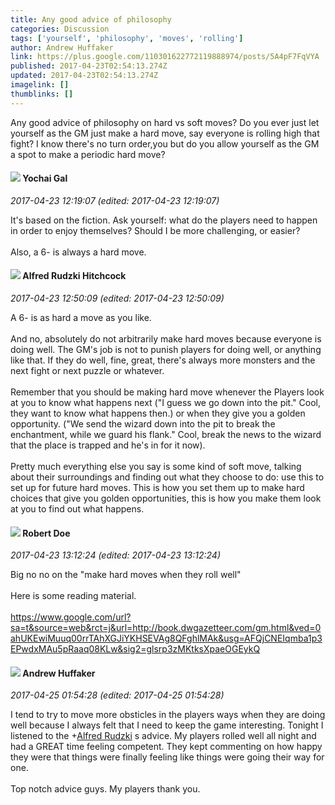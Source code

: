 ```yaml
---
title: Any good advice of philosophy
categories: Discussion
tags: ['yourself', 'philosophy', 'moves', 'rolling']
author: Andrew Huffaker
link: https://plus.google.com/110301622772119888974/posts/5A4pF7FqVYA
published: 2017-04-23T02:54:13.274Z
updated: 2017-04-23T02:54:13.274Z
imagelink: []
thumblinks: []
---
```


Any good advice of philosophy on hard vs soft moves? Do you ever just let yourself as the GM just make a hard move, say everyone is rolling high that fight? I know there&#39;s no turn order,you but do you allow yourself as the GM a spot to make a periodic hard move?
<div id='comment z12jz5xa4srtxdv0s22yjhfo3pvvehdgr04'>
  <h4><img src='{{site.baseurl}}//images/avatars/116013665970125878211_photo.jpg'> Yochai Gal</h4>
      <p><cite>2017-04-23 12:19:07 (edited: 2017-04-23 12:19:07)</cite></p>
        <p>It&#39;s based on the fiction. Ask yourself: what do the players need to happen in order to enjoy themselves? Should I be more challenging, or easier?<br /><br />Also, a 6- is always a hard move.</p>
</div>
        

<div id='comment z12jz5xa4srtxdv0s22yjhfo3pvvehdgr04'>
  <h4><img src='{{site.baseurl}}//images/avatars/100812462809734403456_photo.jpg'> Alfred Rudzki Hitchcock</h4>
      <p><cite>2017-04-23 12:50:09 (edited: 2017-04-23 12:50:09)</cite></p>
        <p>A 6- is as hard a move as you like.<br /><br />And no, absolutely do not arbitrarily make hard moves because everyone is doing well. The GM&#39;s job is not to punish players for doing well, or anything like that. If they do well, fine, great, there&#39;s always more monsters and the next fight or next puzzle or whatever. <br /><br />Remember that you should be making hard move whenever the Players look at you to know what happens next (&quot;I guess we go down into the pit.&quot; Cool, they want to know what happens then.) or when they give you a golden opportunity. (&quot;We send the wizard down into the pit to break the enchantment, while we guard his flank.&quot; Cool, break the news to the wizard that the place is trapped and he&#39;s in for it now).<br /><br />Pretty much everything else you say is some kind of soft move, talking about their surroundings and finding out what they choose to do: use this to set up for future hard moves. This is how you set them up to make hard choices that give you golden opportunities, this is how you make them look at you to find out what happens.</p>
</div>
        

<div id='comment z12jz5xa4srtxdv0s22yjhfo3pvvehdgr04'>
  <h4><img src='{{site.baseurl}}//images/avatars/105487846931822189120_photo.jpg'> Robert Doe</h4>
      <p><cite>2017-04-23 13:12:24 (edited: 2017-04-23 13:12:24)</cite></p>
        <p>Big no no on the &quot;make hard moves when they roll well&quot;<br /><br />Here is some reading material.<br /><br /><a href="https://www.google.com/url?sa=t&amp;source=web&amp;rct=j&amp;url=http://book.dwgazetteer.com/gm.html&amp;ved=0ahUKEwiMuuq00rrTAhXGJiYKHSEVAg8QFghlMAk&amp;usg=AFQjCNEIqmba1p3EPwdxMAu5pRaaq08KLw&amp;sig2=glsrp3zMKtksXpaeOGEykQ" class="ot-anchor">https://www.google.com/url?sa=t&amp;source=web&amp;rct=j&amp;url=http://book.dwgazetteer.com/gm.html&amp;ved=0ahUKEwiMuuq00rrTAhXGJiYKHSEVAg8QFghlMAk&amp;usg=AFQjCNEIqmba1p3EPwdxMAu5pRaaq08KLw&amp;sig2=glsrp3zMKtksXpaeOGEykQ</a></p>
</div>
        

<div id='comment z12jz5xa4srtxdv0s22yjhfo3pvvehdgr04'>
  <h4><img src='{{site.baseurl}}//images/avatars/110301622772119888974_photo.jpg'> Andrew Huffaker</h4>
      <p><cite>2017-04-25 01:54:28 (edited: 2017-04-25 01:54:28)</cite></p>
        <p>I tend to try to move more obsticles in the players ways when they are doing well because I always felt that I need to keep the game interesting. Tonight I listened to the <span class="proflinkWrapper"><span class="proflinkPrefix">+</span><a class="proflink" href="https://plus.google.com/100812462809734403456" oid="100812462809734403456">Alfred Rudzki</a></span>​ s advice. My players rolled well all night and had a GREAT time feeling competent. They kept commenting on how happy they were that things were finally feeling like things were going their way for one. <br /><br />Top notch advice guys. My players thank you.</p>
</div>
        